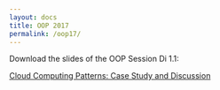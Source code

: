 ```yaml
---
layout: docs
title: OOP 2017
permalink: /oop17/
---
```

Download the slides of the OOP Session Di 1.1:

[Cloud Computing Patterns: Case Study and Discussion](/resources/oop17_fehling.pdf)
